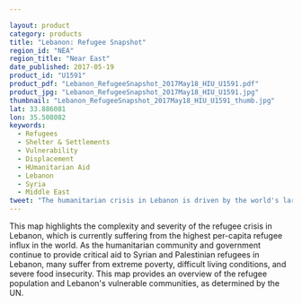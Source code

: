 ```yaml
---

layout: product
category: products
title: "Lebanon: Refugee Snapshot"
region_id: "NEA"
region_title: "Near East"
date_published: 2017-05-19
product_id: "U1591"
product_pdf: "Lebanon_RefugeeSnapshot_2017May18_HIU_U1591.pdf"
product_jpg: "Lebanon_RefugeeSnapshot_2017May18_HIU_U1591.jpg"
thumbnail: "Lebanon_RefugeeSnapshot_2017May18_HIU_U1591_thumb.jpg"
lat: 33.886081
lon: 35.508082
keywords:
  - Refugees
  - Shelter & Settlements
  - Vulnerability
  - Displacement
  - HUmanitarian Aid
  - Lebanon
  - Syria
  - Middle East
tweet: "The humanitarian crisis in Lebanon is driven by the world's largest per-capita refugee population."
---
```

This map highlights the complexity and severity of the refugee crisis in Lebanon, which is currently suffering from the highest per-capita refugee influx in the world. As the humanitarian community and government continue to provide critical aid to Syrian and Palestinian refugees in Lebanon, many suffer from extreme poverty, difficult living conditions, and severe food insecurity. This map provides an overview of the refugee population and Lebanon's vulnerable communities, as determined by the UN.
